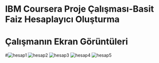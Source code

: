 # IBM Coursera Proje Çalışması-Basit Faiz Hesaplayıcı Oluşturma
# Çalışmanın Ekran Görüntüleri
#![hesap1](https://user-images.githubusercontent.com/112313083/191003535-61af192b-c6e6-4a8e-a1bd-1b3ae6a91139.PNG)
![hesap2](https://user-images.githubusercontent.com/112313083/191003582-d59dbe86-6e6b-4316-8c20-497358d4d733.PNG)
![hesap3](https://user-images.githubusercontent.com/112313083/191003603-0b3a1939-e06b-4cae-b323-0b114a829cb4.PNG)
![hesap4](https://user-images.githubusercontent.com/112313083/191003623-a64130d6-c90f-4168-9e0b-e10ebecc8f00.PNG)
![hesap5](https://user-images.githubusercontent.com/112313083/191003641-3a64f01c-98b8-4afe-a3f3-4295bebb673f.PNG)
